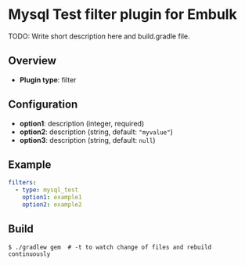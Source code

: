 # Mysql Test filter plugin for Embulk

TODO: Write short description here and build.gradle file.

## Overview

* **Plugin type**: filter

## Configuration

- **option1**: description (integer, required)
- **option2**: description (string, default: `"myvalue"`)
- **option3**: description (string, default: `null`)

## Example

```yaml
filters:
  - type: mysql_test
    option1: example1
    option2: example2
```


## Build

```
$ ./gradlew gem  # -t to watch change of files and rebuild continuously
```
